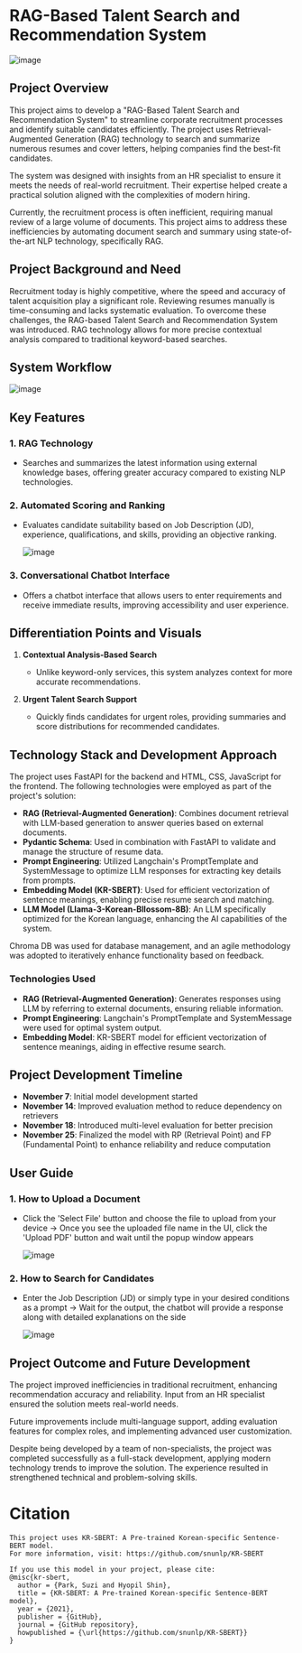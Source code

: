 # RAG-Based Talent Search and Recommendation System

![image](https://github.com/user-attachments/assets/c0081eb6-1b22-4a82-80d6-ff55cff0b1f3)

## Project Overview
This project aims to develop a "RAG-Based Talent Search and Recommendation System" to streamline corporate recruitment processes and identify suitable candidates efficiently. The project uses Retrieval-Augmented Generation (RAG) technology to search and summarize numerous resumes and cover letters, helping companies find the best-fit candidates.

The system was designed with insights from an HR specialist to ensure it meets the needs of real-world recruitment. Their expertise helped create a practical solution aligned with the complexities of modern hiring.

Currently, the recruitment process is often inefficient, requiring manual review of a large volume of documents. This project aims to address these inefficiencies by automating document search and summary using state-of-the-art NLP technology, specifically RAG.

## Project Background and Need
Recruitment today is highly competitive, where the speed and accuracy of talent acquisition play a significant role. Reviewing resumes manually is time-consuming and lacks systematic evaluation. To overcome these challenges, the RAG-based Talent Search and Recommendation System was introduced. RAG technology allows for more precise contextual analysis compared to traditional keyword-based searches.

## System Workflow

![image](https://github.com/user-attachments/assets/dbca8908-6535-4443-baac-78d6363a90cf)

## Key Features
### 1. **RAG Technology**
- Searches and summarizes the latest information using external knowledge bases, offering greater accuracy compared to existing NLP technologies.

### 2. **Automated Scoring and Ranking**
- Evaluates candidate suitability based on Job Description (JD), experience, qualifications, and skills, providing an objective ranking.

   ![image](https://github.com/user-attachments/assets/d7d91f48-e240-44eb-8c2e-e348408be2bb)

### 3. **Conversational Chatbot Interface**
- Offers a chatbot interface that allows users to enter requirements and receive immediate results, improving accessibility and user experience.

## Differentiation Points and Visuals
1. **Contextual Analysis-Based Search**
   - Unlike keyword-only services, this system analyzes context for more accurate recommendations.

2. **Urgent Talent Search Support**
   - Quickly finds candidates for urgent roles, providing summaries and score distributions for recommended candidates.

## Technology Stack and Development Approach
The project uses FastAPI for the backend and HTML, CSS, JavaScript for the frontend. The following technologies were employed as part of the project's solution:

- **RAG (Retrieval-Augmented Generation)**: Combines document retrieval with LLM-based generation to answer queries based on external documents.
- **Pydantic Schema**: Used in combination with FastAPI to validate and manage the structure of resume data.
- **Prompt Engineering**: Utilized Langchain's PromptTemplate and SystemMessage to optimize LLM responses for extracting key details from prompts.
- **Embedding Model (KR-SBERT)**: Used for efficient vectorization of sentence meanings, enabling precise resume search and matching.
- **LLM Model (Llama-3-Korean-Bllossom-8B)**: An LLM specifically optimized for the Korean language, enhancing the AI capabilities of the system.

Chroma DB was used for database management, and an agile methodology was adopted to iteratively enhance functionality based on feedback.

### Technologies Used

- **RAG (Retrieval-Augmented Generation)**: Generates responses using LLM by referring to external documents, ensuring reliable information.
- **Prompt Engineering**: Langchain's PromptTemplate and SystemMessage were used for optimal system output.
- **Embedding Model**: KR-SBERT model for efficient vectorization of sentence meanings, aiding in effective resume search.

## Project Development Timeline
- **November 7**: Initial model development started
- **November 14**: Improved evaluation method to reduce dependency on retrievers
- **November 18**: Introduced multi-level evaluation for better precision
- **November 25**: Finalized the model with RP (Retrieval Point) and FP (Fundamental Point) to enhance reliability and reduce computation

## User Guide

### 1. **How to Upload a Document**

- Click the 'Select File' button and choose the file to upload from your device -> Once you see the uploaded file name in the UI, click the 'Upload PDF' button and wait until the popup window appears

   ![image](https://github.com/user-attachments/assets/a738a4f6-da20-4bd5-8884-8b0f2b6dd4e4)

### 2. **How to Search for Candidates**

- Enter the Job Description (JD) or simply type in your desired conditions as a prompt -> Wait for the output, the chatbot will provide a response along with detailed explanations on the side

   ![image](https://github.com/user-attachments/assets/d0a77911-f574-48aa-baac-9570665c46f1)


## Project Outcome and Future Development
The project improved inefficiencies in traditional recruitment, enhancing recommendation accuracy and reliability. Input from an HR specialist ensured the solution meets real-world needs.

Future improvements include multi-language support, adding evaluation features for complex roles, and implementing advanced user customization.

Despite being developed by a team of non-specialists, the project was completed successfully as a full-stack development, applying modern technology trends to improve the solution. The experience resulted in strengthened technical and problem-solving skills.

# Citation

```
This project uses KR-SBERT: A Pre-trained Korean-specific Sentence-BERT model.
For more information, visit: https://github.com/snunlp/KR-SBERT

If you use this model in your project, please cite:
@misc{kr-sbert,
  author = {Park, Suzi and Hyopil Shin},
  title = {KR-SBERT: A Pre-trained Korean-specific Sentence-BERT model},
  year = {2021},
  publisher = {GitHub},
  journal = {GitHub repository},
  howpublished = {\url{https://github.com/snunlp/KR-SBERT}}
}
```

